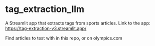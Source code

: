 # tag_extraction_llm
A Streamlit app that extracts tags from sports articles.
Link to the app: https://tag-extraction-v3.streamlit.app/

Find articles to test with in this repo, or on olympics.com

